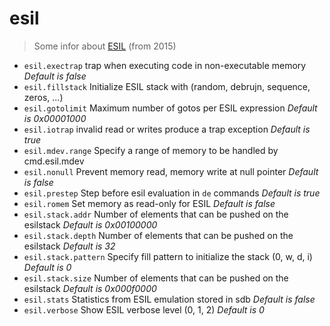 <!-- TITLE: esil -->

# esil
> Some infor about [ESIL](http://radare.org/get/lacon2k15-esil.pdf) (from 2015)

- `esil.exectrap` trap when executing code in non-executable memory _Default is false_
- `esil.fillstack` Initialize ESIL stack with (random, debrujn, sequence, zeros, ...)
- `esil.gotolimit` Maximum number of gotos per ESIL expression _Default is 0x00001000_
- `esil.iotrap` invalid read or writes produce a trap exception _Default is true_
- `esil.mdev.range` Specify a range of memory to be handled by cmd.esil.mdev
- `esil.nonull` Prevent memory read, memory write at null pointer _Default is false_
- `esil.prestep` Step before esil evaluation in `de` commands _Default is true_
- `esil.romem` Set memory as read-only for ESIL _Default is false_
- `esil.stack.addr` Number of elements that can be pushed on the esilstack _Default is 0x00100000_
- `esil.stack.depth` Number of elements that can be pushed on the esilstack _Default is 32_
- `esil.stack.pattern` Specify fill pattern to initialize the stack (0, w, d, i) _Default is 0_
- `esil.stack.size` Number of elements that can be pushed on the esilstack _Default is 0x000f0000_
- `esil.stats` Statistics from ESIL emulation stored in sdb _Default is false_
- `esil.verbose` Show ESIL verbose level (0, 1, 2) _Default is 0_

<p hidden>esil.exectrap esil.fillstack esil.gotolimit esil.iotrap esil.mdev.range esil.nonull esil.prestep esil.romem esil.stack.addr esil.stack.depth esil.stack.pattern esil.stack.size esil.stats esil.verbose</p>